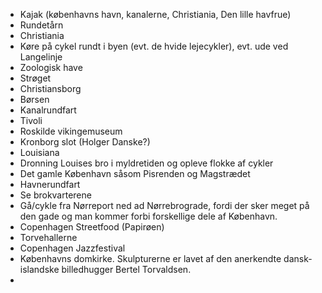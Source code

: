 - Kajak (københavns havn, kanalerne, Christiania, Den lille havfrue)
- Rundetårn
- Christiania
- Køre på cykel rundt i byen (evt. de hvide lejecykler), evt. ude ved Langelinje
- Zoologisk have
- Strøget
- Christiansborg
- Børsen
- Kanalrundfart
- Tivoli
- Roskilde vikingemuseum
- Kronborg slot (Holger Danske?)
- Louisiana
- Dronning Louises bro i myldretiden og opleve flokke af cykler
- Det gamle København såsom Pisrenden og Magstrædet
- Havnerundfart
- Se brokvarterene
- Gå/cykle fra Nørreport ned ad Nørrebrograde, fordi der sker meget på den gade og man kommer forbi forskellige dele af København.
- Copenhagen Streetfood (Papirøen)
- Torvehallerne
- Copenhagen Jazzfestival
- Københavns domkirke. Skulpturerne er lavet af den anerkendte dansk-islandske billedhugger Bertel Torvaldsen.
- 